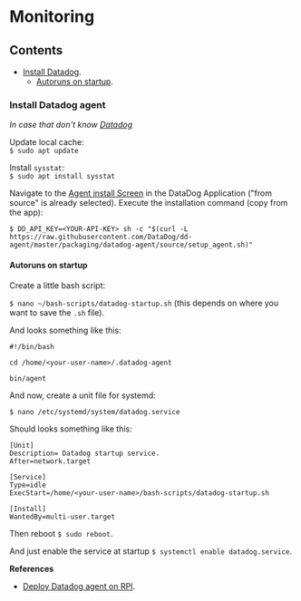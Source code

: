 # Monitoring

## Contents
- [Install Datadog](#install-datadog-agent).
	- [Autoruns on startup](#autoruns-on-startup).

### Install Datadog agent

*In case that don't know [Datadog](https://www.datadoghq.com/)*

Update local cache:  
`$ sudo apt update`

Install `sysstat`:  
`$ sudo apt install sysstat`

Navigate to the [Agent install Screen](https://app.datadoghq.com/account/settings#agent/source) in the DataDog Application ("from source" is already selected). Execute the installation command (copy from the app):    

`$ DD_API_KEY=<YOUR-API-KEY> sh -c "$(curl -L https://raw.githubusercontent.com/DataDog/dd-agent/master/packaging/datadog-agent/source/setup_agent.sh)"`

#### Autoruns on startup

Create a little bash script:

`$ nano ~/bash-scripts/datadog-startup.sh` (this depends on where you want to save the `.sh` file).

And looks something like this:

```shell
#!/bin/bash

cd /home/<your-user-name>/.datadog-agent

bin/agent
```

And now, create a unit file for systemd:

`$ nano /etc/systemd/system/datadog.service`

Should looks something like this:

```shell
[Unit]
Description= Datadog startup service.
After=network.target

[Service]
Type=idle
ExecStart=/home/<your-user-name>/bash-scripts/datadog-startup.sh

[Install]
WantedBy=multi-user.target
```

Then reboot `$ sudo reboot`.

And just enable the service at startup `$ systemctl enable datadog.service`.

**References**

- [Deploy Datadog agent on RPI](https://help.datadoghq.com/hc/en-us/articles/208163513-Deploying-the-Agent-on-RaspberryPI).
